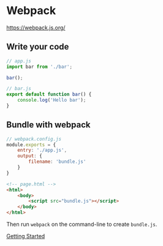 # Webpack

https://webpack.js.org/

## Write your code

```javascript
// app.js
import bar from './bar';

bar();
```

```javascript
// bar.js
export default function bar() {
    console.log('Hello bar');
}
```

## Bundle with webpack

```javascript
// webpack.config.js
module.exports = {
    entry: './app.js',
    output: {
        filename: 'bundle.js'
    }
}
```

```html
<!-- page.html -->
<html>
    <body>
        <script src="bundle.js"></script>
    </body>
</html>
```

Then run `webpack` on the command-line to create `bundle.js`.

[Getting Started](get-started.md)